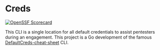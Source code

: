 # Creds

[![OpenSSF Scorecard](https://api.scorecard.dev/projects/github.com/arielril/creds/badge)](https://scorecard.dev/viewer/?uri=github.com/arielril/creds)

This CLI is a single location for all default credentials to assist pentesters during an engagement. This project is a Go development of the famous [DefaultCreds-cheat-sheet](https://github.com/ihebski/DefaultCreds-cheat-sheet) CLI.
